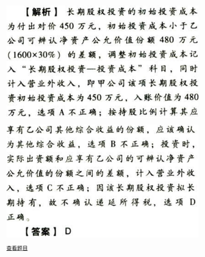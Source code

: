 ![](444d314ae461ebf8622b5d02a90a55cc.png)

![](0d4967f29b23a2fffc253b3626235603.png)

[查看题目](../所得税.本章真题.md#14-题目)

